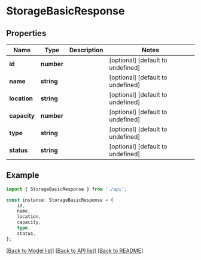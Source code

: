# StorageBasicResponse


## Properties

Name | Type | Description | Notes
------------ | ------------- | ------------- | -------------
**id** | **number** |  | [optional] [default to undefined]
**name** | **string** |  | [optional] [default to undefined]
**location** | **string** |  | [optional] [default to undefined]
**capacity** | **number** |  | [optional] [default to undefined]
**type** | **string** |  | [optional] [default to undefined]
**status** | **string** |  | [optional] [default to undefined]

## Example

```typescript
import { StorageBasicResponse } from './api';

const instance: StorageBasicResponse = {
    id,
    name,
    location,
    capacity,
    type,
    status,
};
```

[[Back to Model list]](../README.md#documentation-for-models) [[Back to API list]](../README.md#documentation-for-api-endpoints) [[Back to README]](../README.md)
